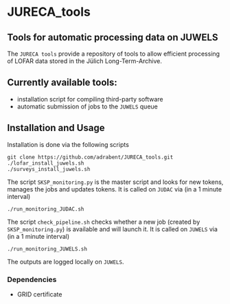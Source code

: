 # JURECA_tools
## Tools for automatic processing data on JUWELS ##

The `JURECA tools` provide a repository of tools to allow efficient processing of LOFAR data stored in the Jülich Long-Term-Archive.

Currently available tools:
------------------------------------------
* installation script for compiling third-party software
* automatic submission of jobs to the `JUWELS` queue

Installation and Usage
----------------------
Installation is done via the following scripts

    git clone https://github.com/adrabent/JURECA_tools.git
    ./lofar_install_juwels.sh
    ./surveys_install_juwels.sh

The script `SKSP_monitoring.py` is the master script and looks for new tokens, manages the jobs and updates tokens.
It is called on `JUDAC` via (in a 1 minute interval)

    ./run_monitoring_JUDAC.sh
    
The script `check_pipeline.sh` checks whether a new job (created by `SKSP_monitoring.py`) is available and will launch it.
It is called on `JUWELS` via (in a 1 minute interval)

    ./run_monitoring_JUWELS.sh
    
The outputs are logged locally on `JUWELS`.

### Dependencies

* GRID certificate
